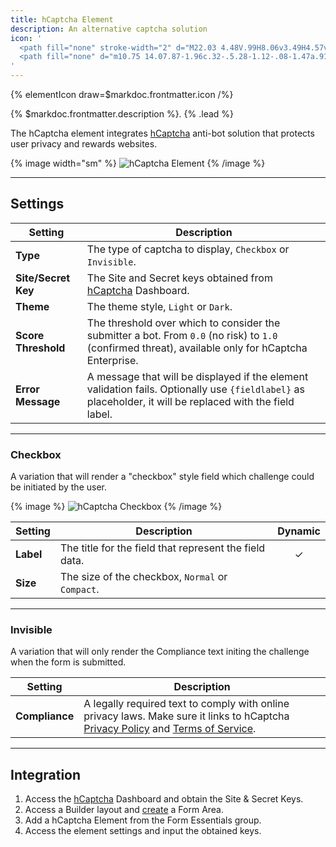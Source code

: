 ```yaml
---
title: hCaptcha Element
description: An alternative captcha solution
icon: '
  <path fill="none" stroke-width="2" d="M22.03 4.48V.99H8.06v3.49H4.57v3.49H1.08v13.95h3.49v3.49h3.49v3.49h13.97v-3.49h3.49v-3.49h3.49V7.97h-3.49V4.48h-3.49z"/>
  <path fill="none" d="m10.75 14.07.87-1.96c.32-.5.28-1.12-.08-1.47a.91.91 0 0 0-.16-.12.97.97 0 0 0-.8-.1c-.3.1-.56.29-.73.56-.17.27-1.2 2.8-1.65 4.06-.45 1.25-.27 3.56 1.45 5.29 1.82 1.82 4.47 2.24 6.15.97a.64.64 0 0 0 .19-.13l5.19-4.34c.25-.2.63-.63.29-1.12-.32-.47-.94-.16-1.2.01l-2.98 2.17a.14.14 0 0 1-.09.03.14.14 0 0 1-.11-.05c-.08-.1-.09-.34.03-.44l4.58-3.89c.4-.36.46-.87.13-1.23-.31-.35-.8-.33-1.2.03l-4.13 3.22a.18.18 0 0 1-.12.05.18.18 0 0 1-.15-.08c-.09-.09-.12-.25-.03-.34l4.68-4.53a.93.93 0 0 0 .04-1.29.87.87 0 0 0-.63-.27.93.93 0 0 0-.66.26l-4.77 4.49c-.12.11-.34 0-.37-.14a.15.15 0 0 1 .04-.14l3.65-4.16a.9.9 0 0 0 .29-.66.92.92 0 0 0-.9-.9.9.9 0 0 0-.66.28l-5.54 6.12c-.19.2-.49.21-.63.1a.21.21 0 0 1-.04-.29h.01z"/>
'
---
```


{% elementIcon draw=$markdoc.frontmatter.icon /%}

{% $markdoc.frontmatter.description %}. {% .lead %}

The hCaptcha element integrates [hCaptcha](https://www.hcaptcha.com/) anti-bot solution that protects user privacy and rewards websites.

{% image width="sm" %}
![hCaptcha Element](/assets/ytp/forms/captcha/hcaptcha.webp)
{% /image %}

---

## Settings

| Setting | Description |
| ------- | ----------- |
| **Type** | The type of captcha to display, `Checkbox` or `Invisible`. |
| **Site/Secret Key** | The Site and Secret keys obtained from [hCaptcha](https://www.hcaptcha.com/) Dashboard. |
| **Theme** | The theme style, `Light` or `Dark`. |
| **Score Threshold** | The threshold over which to consider the submitter a bot. From `0.0` (no risk) to `1.0` (confirmed threat), available only for hCaptcha Enterprise. |
| **Error Message** | A message that will be displayed if the element validation fails. Optionally use `{fieldlabel}` as placeholder, it will be replaced with the field label. | &#x2713; |  | &#x2713; |

---

### Checkbox

A variation that will render a "checkbox" style field which challenge could be initiated by the user.

{% image %}
![hCaptcha Checkbox](/assets/ytp/forms/captcha/hcaptcha-checkbox.webp)
{% /image %}

| Setting | Description | Dynamic |
| ------- | ----------- | :-----: |
| **Label** | The title for the field that represent the field data. | &#x2713; |
| **Size** | The size of the checkbox, `Normal` or `Compact`. |

---

### Invisible

A variation that will only render the Compliance text initing the challenge when the form is submitted.

| Setting | Description |
| ------- | ----------- |
| **Compliance** | A legally required text to comply with online privacy laws. Make sure it links to hCaptcha [Privacy Policy](https://www.hcaptcha.com/privacy) and [Terms of Service](https://hcaptcha.com/terms). |

---

## Integration

1. Access the [hCaptcha](https://www.hcaptcha.com/) Dashboard and obtain the Site & Secret Keys.
1. Access a Builder layout and [create](../../setup#creating-a-form) a Form Area.
1. Add a hCaptcha Element from the Form Essentials group.
1. Access the element settings and input the obtained keys.
